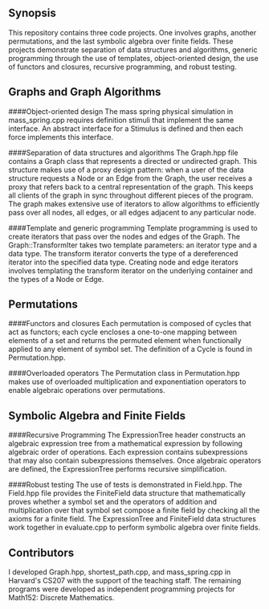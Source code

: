 ## Synopsis

<!---
At the top of the file there should be a short introduction and/ or overview that explains **what** the project is. This description should match descriptions added for package managers (Gemspec, package.json, etc.)
-->

This repository contains three code projects. One involves graphs, another permutations, and the last symbolic algebra over finite fields. These projects demonstrate separation of data structures and algorithms, generic programming through the use of templates, object-oriented design, the use of functors and closures, recursive programming, and robust testing. 

## Graphs and Graph Algorithms

<!---
A short description of the motivation behind the creation and maintenance of the project. This should explain **why** the project exists.
-->

####Object-oriented design
The mass spring physical simulation in mass\_spring.cpp requires definition stimuli that implement the same interface. An abstract interface for a Stimulus is defined and then each force implements this interface. 

####Separation of data structures and algorithms 
The Graph.hpp file contains a Graph class that represents a directed or undirected graph. This structure makes use of a proxy design pattern: when a user of the data structure requests a Node or an Edge from the Graph, the user receives a proxy that refers back to a central representation of the graph. This keeps all clients of the graph in sync throughout different pieces of the program. The graph makes extensive use of iterators to allow algorithms to efficiently pass over all nodes, all edges, or all edges adjacent to any particular node.

####Template and generic programming
Template programming is used to create iterators that pass over the nodes and edges of the Graph. The Graph::TransformIter takes two template parameters: an iterator type and a data type. The transform iterator converts the type of a dereferenced iterator into the specified data type. Creating node and edge iterators involves templating the transform iterator on the underlying container and the types of a Node or Edge.

## Permutations

####Functors and closures
Each permutation is composed of cycles that act as functors; each cycle encloses a one-to-one mapping between elements of a set and returns the permuted element when functionally applied to any element of symbol set. The definition of a Cycle is found in Permutation.hpp. 

####Overloaded operators
The Permutation class in Permutation.hpp makes use of overloaded multiplication and exponentiation operators to enable algebraic operations over permutations. 

## Symbolic Algebra and Finite Fields

####Recursive Programming
The ExpressionTree header constructs an algebraic expression tree from a mathematical expression by following algebraic order of operations. Each expression contains subexpressions that may also contain subexpressions themselves. Once algebraic operators are defined, the ExpressionTree performs recursive simplification. 

####Robust testing
The use of tests is demonstrated in Field.hpp. The Field.hpp file provides the FiniteField data structure that mathematically proves whether a symbol set and the operators of addition and multiplication over that symbol set compose a finite field by checking all the axioms for a finite field. The ExpressionTree and FiniteField data structures work together in evaluate.cpp to perform symbolic algebra over finite fields. 


<!---
## Code Example
Show what the library does as concisely as possible, developers should be able to figure out **how** your project solves their problem by looking at the code example. Make sure the API you are showing off is obvious, and that your code is short and concise.
-->



<!---
## Installation
Provide code examples and explanations of how to get the project.
-->


<!---
## API Reference
Depending on the size of the project, if it is small and simple enough the reference docs can be added to the README. For medium size to larger projects it is important to at least provide a link to where the API reference docs live.
-->


<!---
## Tests
Describe and show how to run the tests with code examples.
-->

## Contributors

<!---
Let people know how they can dive into the project, include important links to things like issue trackers, irc, twitter accounts if applicable.
-->

I developed Graph.hpp, shortest\_path.cpp, and mass\_spring.cpp in Harvard's CS207 with the support of the teaching staff. The remaining programs were developed as independent programming projects for Math152: Discrete Mathematics. 


<!---
## License
A short snippet describing the license (MIT, Apache, etc.)
-->
